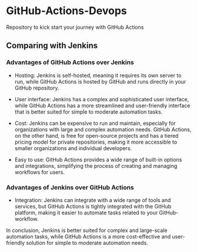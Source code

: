 # GitHub-Actions-Devops
Repository to kick start your journey with GitHub Actions

## Comparing with Jenkins 

### Advantages of GitHub Actions over Jenkins

- Hosting: Jenkins is self-hosted, meaning it requires its own server to run, while GitHub Actions is hosted by GitHub and runs directly in your GitHub repository.

- User interface: Jenkins has a complex and sophisticated user interface, while GitHub Actions has a more streamlined and user-friendly interface that is better suited for simple to moderate automation tasks.

- Cost: Jenkins can be expensive to run and maintain, especially for organizations with large and complex automation needs. GitHub Actions, on the other hand, is free for open-source projects and has a tiered pricing model for private repositories, making it more accessible to smaller organizations and individual developers.
- Easy to use:  GitHub Actions provides a wide range of built-in options and integrations, simplifying the process of creating and managing workflows for users.

### Advantages of Jenkins over GitHub Actions

- Integration: Jenkins can integrate with a wide range of tools and services, but GitHub Actions is tightly integrated with the GitHub platform, making it easier to automate tasks related to your GitHub-workflow.

In conclusion, Jenkins is better suited for complex and large-scale automation tasks, while GitHub Actions is a more cost-effective and user-friendly solution for simple to moderate automation needs.

